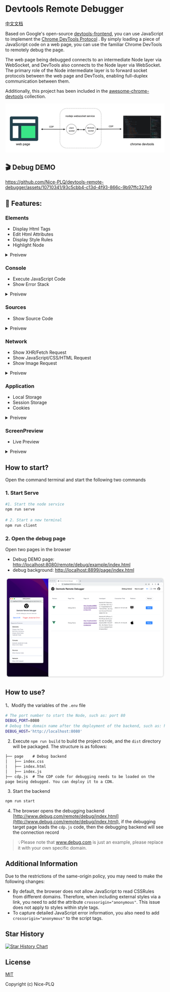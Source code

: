 # Devtools Remote Debugger

[中文文档](./README_CN.md)

Based on Google's open-source [devtools-frontend](https://github.com/ChromeDevTools/devtools-frontend), you can use JavaScript to implement the [Chrome DevTools Protocol](https://chromedevtools.github.io/devtools-protocol/) . By simply loading a piece of JavaScript code on a web page, you can use the familiar Chrome DevTools to remotely debug the page.

The web page being debugged connects to an intermediate Node layer via WebSocket, and DevTools also connects to the Node layer via WebSocket. The primary role of the Node intermediate layer is to forward socket protocols between the web page and DevTools, enabling full-duplex communication between them.

Additionally, this project has been included in the [awesome-chrome-devtools](https://github.com/ChromeDevTools/awesome-chrome-devtools#browser-adapters) collection.

![](./images/cdp.png)

## 🎬 Debug DEMO

https://github.com/Nice-PLQ/devtools-remote-debugger/assets/10710341/93c5cbb4-c13d-4f93-866c-9b97ffc327e9

## 🎉 Features:

### Elements

- Display Html Tags
- Edit Html Attributes
- Display Style Rules
- Highlight Node

<details>
  <summary>
    Preivew
  </summary>

![](./images/element.gif)

![](./images/screencast.gif)

</details>

### Console

- Execute JavaScript Code
- Show Error Stack

<details>
  <summary>
    Preivew
  </summary>

![](./images/console.gif)

</details>

### Sources

- Show Source Code

<details>
  <summary>
    Preivew
  </summary>

![](./images/source.gif)

</details>

### Network

- Show XHR/Fetch Request
- Show JavaScript/CSS/HTML Request
- Show Image Request

<details>
  <summary>
    Preivew
  </summary>

![](./images/network.gif)

</details>

### Application

- Local Storage
- Session Storage
- Cookies

<details>
  <summary>
    Preivew
  </summary>

![](./images/application.gif)

</details>

### ScreenPreview

- Live Preview

<details>
  <summary>
    Preivew
  </summary>

![](./images/screen_preview.gif)

</details>

## How to start?

Open the command terminal and start the following two commands

### 1. Start Serve

```sh
#1. Start the node service
npm run serve

# 2. Start a new terminal
npm run client
```

### 2. Open the debug page

Open two pages in the browser

- Debug DEMO page: [http://localhost:8080/remote/debug/example/index.html](http://localhost:8080/remote/debug/example/index.html)
- debug background: [http://localhost:8899/page/index.html](http://localhost:8899/page/index.html)

![](./images/backend.png)

## How to use?

1、Modify the variables of the `.env` file

```sh
# The port number to start the Node, such as: port 80
DEBUG_PORT=8080
# Debug the domain name after the deployment of the backend, such as: https://www.remote-debug.com/
DEBUG_HOST='http://localhost:8080'
```

2. Execute `npm run build` to build the project code, and the `dist` directory will be packaged. The structure is as follows:

```
├── page    # Debug backend
│   ├── index.css
│   ├── index.html
│   ├── index.js
├── cdp.js  # The CDP code for debugging needs to be loaded on the page being debugged. You can deploy it to a CDN.
```

3. Start the backend

```sh
npm run start
```

4. The browser opens the debugging backend [http://www.debug.com/remote/debug/index.html](http://www.debug.com/remote/debug/index.html), if the debugging target page loads the `cdp.js` code, then the debugging backend will see the connection record

> 💡Please note that www.debug.com is just an example, please replace it with your own specific domain.

## Additional Information

Due to the restrictions of the same-origin policy, you may need to make the following changes:

- By default, the browser does not allow JavaScript to read CSSRules from different domains. Therefore, when including external styles via a link, you need to add the attribute `crossorigin="anonymous"`. This issue does not apply to styles within style tags.
- To capture detailed JavaScript error information, you also need to add `crossorigin="anonymous"` to the script tags.

## Star History

[![Star History Chart](https://api.star-history.com/svg?repos=Nice-PLQ/devtools-remote-debugger&type=Date)](https://star-history.com/#Nice-PLQ/devtools-remote-debugger&Date)

## License

[MIT](./LICENSE)

Copyright (c) Nice-PLQ
